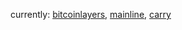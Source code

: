 <!-- ### Hi there 👋 -->

currently: [bitcoinlayers](https://bitcoinlayers.org), [mainline](https://getmainline.io), [carry](https://carry.com)
